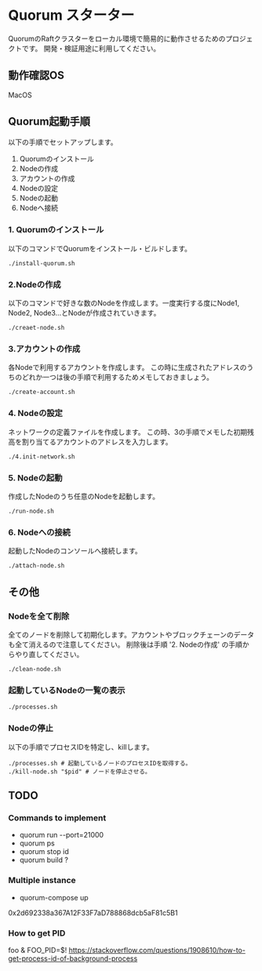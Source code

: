 # Quorum スターター

QuorumのRaftクラスターをローカル環境で簡易的に動作させるためのプロジェクトです。 開発・検証用途に利用してください。

## 動作確認OS

MacOS

## Quorum起動手順

以下の手順でセットアップします。

1. Quorumのインストール
2. Nodeの作成
3. アカウントの作成
4. Nodeの設定
5. Nodeの起動
6. Nodeへ接続

### 1. Quorumのインストール

以下のコマンドでQuorumをインストール・ビルドします。

```
./install-quorum.sh
```

### 2.Nodeの作成

以下のコマンドで好きな数のNodeを作成します。一度実行する度にNode1, Node2, Node3...とNodeが作成されていきます。

```
./creaet-node.sh
```

### 3.アカウントの作成

各Nodeで利用するアカウントを作成します。 この時に生成されたアドレスのうちのどれか一つは後の手順で利用するためメモしておきましょう。

```
./create-account.sh
```

### 4. Nodeの設定

ネットワークの定義ファイルを作成します。 この時、3の手順でメモした初期残高を割り当てるアカウントのアドレスを入力します。

```
./4.init-network.sh
```

### 5. Nodeの起動

作成したNodeのうち任意のNodeを起動します。

```
./run-node.sh
```

### 6. Nodeへの接続

起動したNodeのコンソールへ接続します。

```
./attach-node.sh
```

## その他

### Nodeを全て削除

全てのノードを削除して初期化します。アカウントやブロックチェーンのデータも全て消えるので注意してください。 削除後は手順 '2. Nodeの作成' の手順からやり直してください。

```
./clean-node.sh
```

### 起動しているNodeの一覧の表示

```
./processes.sh
```

### Nodeの停止

以下の手順でプロセスIDを特定し、killします。

```
./processes.sh # 起動しているノードのプロセスIDを取得する。
./kill-node.sh "$pid" # ノードを停止させる。
```

## TODO

### Commands to implement

- quorum run --port=21000
- quorum ps
- quorum stop id
- quorum build ?

### Multiple instance

- quorum-compose up

0x2d692338a367A12F33F7aD788868dcb5aF81c5B1

### How to get PID

foo & FOO_PID=$!
https://stackoverflow.com/questions/1908610/how-to-get-process-id-of-background-process
